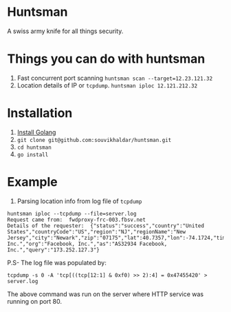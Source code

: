 # Huntsman
A swiss army knife for all things security.

# Things you can do with huntsman
1. Fast concurrent port scanning `huntsman scan --target=12.23.121.32`  
2. Location details of IP or `tcpdump`. `huntsman iploc 12.121.212.32`  

# Installation 
1. [Install Golang](https://golang.org/doc/install)    
2. `git clone git@github.com:souvikhaldar/huntsman.git`
3. `cd huntsman`  
4. `go install`

# Example
1. Parsing location info from log file of `tcpdump`
```
huntsman iploc --tcpdump --file=server.log
Request came from:  fwdproxy-frc-003.fbsv.net
Details of the requester:  {"status":"success","country":"United States","countryCode":"US","region":"NJ","regionName":"New Jersey","city":"Newark","zip":"07175","lat":40.7357,"lon":-74.1724,"timezone":"America/New_York","isp":"Facebook, Inc.","org":"Facebook, Inc.","as":"AS32934 Facebook, Inc.","query":"173.252.127.3"}
```

P.S- The log file was populated by:  
```
tcpdump -s 0 -A 'tcp[((tcp[12:1] & 0xf0) >> 2):4] = 0x47455420' > server.log
```
The above command was run on the server where HTTP service was running on port 80.
